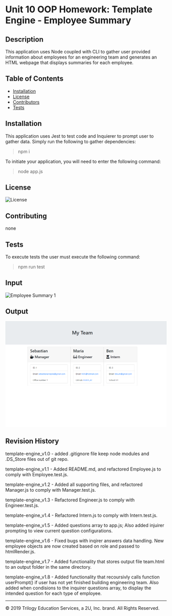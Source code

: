 # Unit 10 OOP Homework: Template Engine - Employee Summary

## Description

This application uses Node coupled with CLI to gather user provided information about employees for an engineering team and generates an HTML webpage that displays summaries for each employee.

## Table of Contents

* [Installation](#installation) 
* [License](#license) 
* [Contributors](#contributing) 
* [Tests](#tests) 

## Installation

This application uses Jest to test code and Inquierer to prompt user to gather data. Simply run the following to gather dependencies:
> npm i

To initiate your application, you will need to enter the following command:
> node app.js

## License

![License](https://img.shields.io/badge/License-none-blue.svg)

## Contributing

none

## Tests

To execute tests the user must execute the following command:
> npm run test

## Input
![Employee Summary 1](./assets/10-OOP-homework-demo-2.gif)

## Output
![Employee Summary 1](./assets/10-OOP-homework-demo-1.PNG)


## Revision History
template-engine_v1.0 - added .gitignore file keep node modules and .DS_Store files out of git repo.

template-engine_v1.1 - Added README.md, and refactored Employee.js to comply with Employee.test.js.

template-engine_v1.2 - Added all supporting files, and refactored Manager.js to comply with Manager.test.js.

template-engine_v1.3 - Refactored Engineer.js to comply with Engineer.test.js.

template-engine_v1.4 - Refactored Intern.js to comply with Intern.test.js.

template-engine_v1.5 - Added questions array to app.js; Also added injuirer prompting to view current question configurations.

template-engine_v1.6 - Fixed bugs with inqirer answers data handling. New employee objects are now created based on role and passed to htmlRender.js.  

template-engine_v1.7 - Added functionality that stores output file team.html to an output folder in the same directory.

template-engine_v1.8 - Added functionality that recoursivly calls function userPrompt() if user has not yet finished building engineering team. Also added when condisions to the inquirer questions array, to display the intended question for each type of employee.

- - -
© 2019 Trilogy Education Services, a 2U, Inc. brand. All Rights Reserved.
